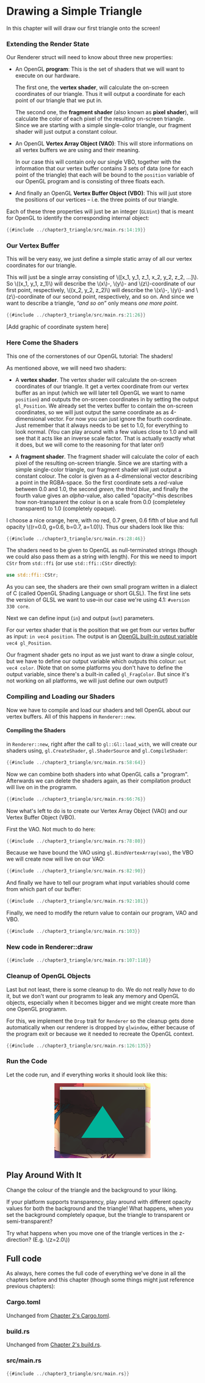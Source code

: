 # Drawing a Simple Triangle

In this chapter will will draw our first triangle onto the screen!

### Extending the Render State

Our Renderer struct will need to know about three new properties:

- An OpenGL **program**: This is the set of shaders that we will want to execute on our hardware.

  The first one, the **vertex shader**, will calculate the on-screen coordinates of our triangle.
  Thus it will output a coordinate for each point of our triangle that we put in.

  The second one, the **fragment shader** (also known as **pixel shader**), will calculate the color of each pixel of the resulting on-screen triangle.
  Since we are starting with a simple single-color triangle, our fragment shader will just output a constant colour.

- An OpenGL **Vertex Array Object (VAO)**:
  This will store informations on all vertex buffers we are using and their meaning.

  In our case this will contain only our single VBO, together with the information that our vertex buffer contains
  3 sets of data (one for each point of the triangle) that each will be bound to the `position` variable of our OpenGL program and is consisting of three floats each.

- And finally an OpenGL **Vertex Buffer Object (VBO)**:
  This will just store the positions of our vertices – i.e. the three points of our triangle.

Each of these three properties will just be an integer (`GLUint`) that is meant for OpenGL to identify the corresponding internal object:

```rust
{{#include ../chapter3_triangle/src/main.rs:14:19}}
```

### Our Vertex Buffer

This will be very easy, we just define a simple static array of all our vertex coordinates for our triangle.

This will just be a single array consisting of \\([x_1, y_1, z_1, x_2, y_2, z_2, …]\\). So \\((x_1, y_1, z_1)\\) will describe the \\(x\\)-, \\(y\\)- and \\(z\\)-coordinate of our first point, respectively, \\((x_2, y_2, z_2)\\) will describe the \\(x\\)-, \\(y\\)- and \\(z\\)-coordinate of our second point, respectively, and so on. And since we want to describe a triangle, _“and so on”_ only means _one more point_.

```rust
{{#include ../chapter3_triangle/src/main.rs:21:26}}
```

[Add graphic of coordinate system here]

### Here Come the Shaders

This one of the cornerstones of our OpenGL tutorial: The shaders!

As mentioned above, we will need two shaders:

- A **vertex shader**. The vertex shader will calculate the on-screen coordinates of our triangle.
  It get a vertex coordinate from our vertex buffer as an input (which we will later tell OpenGL we want to name `position`) and outputs the on-srceen coordinates in by setting the output `gl_Position`.
  We already set the vertex buffer to contain the on-screen coordinates, so we will just output the same coordinate as as 4-dimensional vector. For now you can just ignore the fourth coordinate. Just remember that it always needs to be set to 1.0, for everything to look normal. (You can play around with a few values close to 1.0 and will see that it acts like an inverse scale factor. That is actually exactly what it does, but we will come to the reasoning for that later on!)

- A **fragment shader**. The fragment shader will calculate the color of each pixel of the resulting on-screen triangle.
  Since we are starting with a simple single-color triangle, our fragment shader will just output a constant colour.
  The color is given as a 4-dimensional vector describing a point in the RGBA-space. So the first coordinate sets a _red_-value between 0.0 and 1.0, the second _green_, the third _blue_, and finally the fourth value gives an _alpha_-value, also called “opacity”–this describes how non-transparent the colour is on a scale from 0.0 (completeley transparent) to 1.0 (completely opaque).

I choose a nice orange, here, with no red, 0.7 green, 0.6 fifth of blue and full opacity \\((r=0.0, g=0.6, b=0.7, a=1.0)\\).
Thus our shaders look like this:

```rust
{{#include ../chapter3_triangle/src/main.rs:28:46}}
```
The shaders need to be given to OpenGL as null-terminated strings (though we could also pass them as a string with length). For this we need to import `CStr` from `std::ffi` (or use `std::ffi::CStr` directly):
```rust
use std::ffi::CStr;
```

As you can see, the shaders are their own small program written in a dialect of C (called OpenGL Shading Language or short GLSL). The first line sets the version of GLSL we want to use–in our case we're using 4.1: `#version 330 core`.

Next we can define input (`in`) and output (`out`) parameters.

For our vertex shader that is the position that we get from our vertex buffer as input: `in vec4 position`. The output is an [OpenGL built-in output variable](https://www.khronos.org/opengl/wiki/Built-in_Variable_(GLSL)) `vec4 gl_Position`.

Our fragment shader gets no input as we just want to draw a single colour, but we have to define our output variable which outputs this colour: `out vec4 color`. (Note that on some platforms you don't have to define the output variable, since there's a built-in called `gl_FragColor`. But since it's not working on all platforms, we will just define our own output!)

### Compiling and Loading our Shaders

Now we have to compile and load our shaders and tell OpenGL about our vertex buffers. All of this happens in `Renderer::new`.

#### Compiling the Shaders

in `Renderer::new`, right after the call to `gl::Gl::load_with`, we will create our shaders using, `gl.CreateShader`, `gl.ShaderSource` and `gl.CompileShader`:

```rust
{{#include ../chapter3_triangle/src/main.rs:58:64}}
```

Now we can combine both shaders into what OpenGL calls a "program". Afterwards we can delete the shaders again, as their compilation product will live on in the programm.

```rust
{{#include ../chapter3_triangle/src/main.rs:66:76}}
```

Now what's left to do is to create our Vertex Array Object (VAO) and our Vertex Buffer Object (VBO).

First the VAO. Not much to do here:

```rust
{{#include ../chapter3_triangle/src/main.rs:78:80}}
```

Because we have bound the VAO using `gl.BindVertexArray(vao)`, the VBO we will create now will live on our VAO:

```rust
{{#include ../chapter3_triangle/src/main.rs:82:90}}
```

And finally we have to tell our program what input variables should come from which part of our buffer:

```rust
{{#include ../chapter3_triangle/src/main.rs:92:101}}
```


Finally, we need to modify the return value to contain our program, VAO and VBO.

```rust
{{#include ../chapter3_triangle/src/main.rs:103}}
```


### New code in Renderer::draw

```rust
{{#include ../chapter3_triangle/src/main.rs:107:118}}
```

### Cleanup of OpenGL Objects

Last but not least, there is some cleanup to do. We do not really *have* to do it, but we don't want our programm to leak any memory and OpenGL objects, especially when it becomes bigger and we might create more than one OpenGL programm.

For this, we implement the `Drop` trait for `Renderer` so the cleanup gets done automatically when our renderer is dropped by `glwindow`, either because of the program exit or because we it needed to recreate the OpenGL context.

```rust
{{#include ../chapter3_triangle/src/main.rs:126:135}}
```

### Run the Code

Let the code run, and if everything works it should look like this:

<img src="triangle.png" style="width: 50%; margin-left: 25%;" alt="Our first triangle">

## Play Around With It

Change the colour of the triangle and the background to your liking.

If your platform supports transparency, play around with different opacity values for both the background and the triangle! What happens, when you set the background completely opaque, but the triangle to transparent or semi-transparent?

Try what happens when you move one of the triangle vertices in the z-direction? (E.g. \\(z=2.0\\))

## Full code

As always, here comes the full code of everything we've done in all the chapters before and this chapter (though some things might just reference previous chapters):

### Cargo.toml

Unchanged from [Chapter 2's Cargo.toml](chapter_2.html#cargotoml).

### build.rs

Unchanged from [Chapter 2's build.rs](chapter_2.html#buildrs).

### src/main.rs
```rust
{{#include ../chapter3_triangle/src/main.rs}}
```
